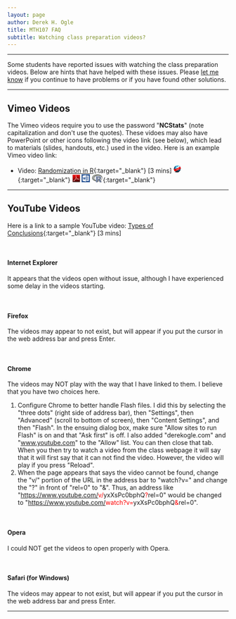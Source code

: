 ```yaml
---
layout: page
author: Derek H. Ogle
title: MTH107 FAQ
subtitle: Watching class preparation videos?
---
```


----

Some students have reported issues with watching the class preparation videos. Below are hints that have helped with these issues. Please [let me know](mailto:derek@derekogle.com) if you continue to have problems or if you have found other solutions.

----

## Vimeo Videos
The Vimeo videos require you to use the password "**NCStats**" (note capitalization and don't use the quotes). These vidoes may also have PowerPoint or other icons following the video link (see below), which lead to materials (slides, handouts, etc.) used in the video. Here is an example Vimeo video link:

* Video: [Randomization in R](https://vimeo.com/user45324800/random-numbers){:target="_blank"} [3 mins] [![Web](../../../img/web.png)](../../../modules/DataProduction_RHO.html){:target="_blank"}  [![PDF](../../../img/pdf.png)](../../../modules/DataProduction_RHO.pdf) [![MSWord](../../../img/word.png)](../../../modules/DataProduction_RHO.docx)  [![R](../../../img/Rlogo.png)](../../../modules/DataProduction_RHO.R){:target="_blank"}

----

## YouTube Videos
Here is a link to a sample YouTube video: [Types of Conclusions](https://www.youtube.com/v/5zkg1w5zoQ0?rel=0&start=1597){:target="_blank"} [3 mins]

<br>

#### Internet Explorer
It appears that the videos open without issue, although I have experienced some delay in the videos starting.

<br>

#### Firefox
The videos may appear to not exist, but will appear if you put the cursor in the web address bar and press Enter. 

<br>

#### Chrome
The videos may NOT play with the way that I have linked to them. I believe that you have two choices here.

1. Configure Chrome to better handle Flash files. I did this by selecting the "three dots" (right side of address bar), then "Settings", then "Advanced" (scroll to bottom of screen), then "Content Settings", and then "Flash". In the ensuing dialog box, make sure "Allow sites to run Flash" is on and that "Ask first" is off. I also added "derekogle.com" and "www.youtube.com" to the "Allow" list. You can then close that tab. When you then try to watch a video from the class webpage it will say that it will first say that it can not find the video. However, the video will play if you press "Reload".
1. When the page appears that says the video cannot be found, change the "v/" portion of the URL in the address bar to "watch?v=" and change the "?" in front of "rel=0" to "&". Thus, an address like "https://www.youtube.com/<span style="color:red">v/</span>yxXsPc0bphQ<span style="color:red">?</span>rel=0" would be changed to "https://www.youtube.com/<span style="color:red">watch?v=</span>yxXsPc0bphQ<span style="color:red">&</span>rel=0".

<br>

#### Opera
I could NOT get the videos to open properly with Opera.

<br>

#### Safari (for Windows)
The videos may appear to not exist, but will appear if you put the cursor in the web address bar and press Enter.

----
